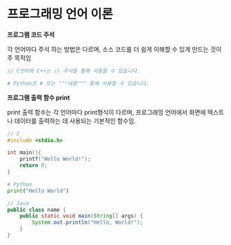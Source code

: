 # 프로그래밍 언어 이론
**프로그램 코드 주석**

각 언어마다 주석 하는 방법은 다르며, 소스 코드를 더 쉽게 이해할 수 있게 만드는 것이 주 목적임
```c
// C언어와 C++는 // 주석을 통해 사용할 수 있습니다.
```
```python
# Python은 # 또는 """내용""" 통해 사용할 수 있습니다.
```


**프로그램 출력 함수 print**

print 출력 함수는 각 언어마다 print형식이 다르며, 프로그래밍 언어에서 화면에 텍스트나 데이터를 출력하는 데 사용되는 기본적인 함수임.
```c
// C
#include <stdio.h>

int main(){
    printf("Hello World!");
    return 0;
}
```
```python
# Python
print("Hello World")
```
```Java
// Java
public class name {
    public static void main(String[] args) {
        System.out.println("Hello, World!");
    }
}
```